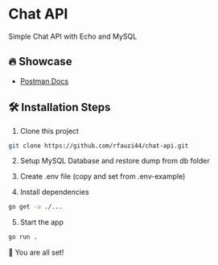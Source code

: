 # Chat API

Simple Chat API with Echo and MySQL

## 🔥 Showcase

- [Postman Docs](https://documenter.getpostman.com/view/25042327/2s93eVYaBS)

## 🛠️ Installation Steps

1. Clone this project

```bash
git clone https://github.com/rfauzi44/chat-api.git
```

2. Setup MySQL Database and restore dump from db folder

3. Create .env file (copy and set from .env-example)

4. Install dependencies

```bash
go get -u ./...
```

5. Start the app

```bash
go run .
```

🌟 You are all set!
